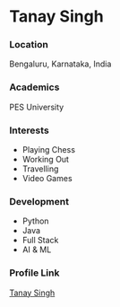 # Tanay Singh

### Location

Bengaluru, Karnataka, India

### Academics

PES University

### Interests

- Playing Chess
- Working Out
- Travelling
- Video Games

### Development

- Python
- Java
- Full Stack
- AI & ML

### Profile Link

[Tanay Singh](https://github.com/Tanay3484)